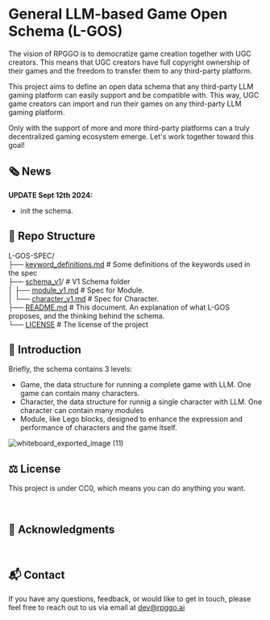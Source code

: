 # General LLM-based Game Open Schema (L-GOS)

The vision of RPGGO is to democratize game creation together with UGC creators. This means that UGC creators have full copyright ownership of their games and the freedom to transfer them to any third-party platform.

This project aims to define an open data schema that any third-party LLM gaming platform can easily support and be compatible with. This way, UGC game creators can import and run their games on any third-party LLM gaming platform.

Only with the support of more and more third-party platforms can a truly decentralized gaming ecosystem emerge. Let's work together toward this goal!

## 🗞️ News

**UPDATE Sept 12th 2024:**
- init the schema.


## 📂 Repo Structure

L-GOS-SPEC/ <br>
├── [keyword_definitions.md](./keyword_definitions.md)    # Some definitions of the keywords used in the spec <br>
├── [schema_v1](./schema_v1/)/                            # V1 Schema folder <br>
│   ├── [module_v1.md](./schema_v1/module_v1.md)          # Spec for Module.  <br>
│   └── [character_v1.md](./schema_v1/character_v1.md)    # Spec for Character. <br>
├── [README.md](./README.md)                              # This document. An explanation of what L-GOS proposes, and the thinking behind the schema. <br>
└── [LICENSE](./LICENSE)                                  # The license of the project <br>

## 📑 Introduction

Briefly, the schema contains 3 levels:
- Game, the data structure for running a complete game with LLM. One game can contain many characters.
- Character, the data structure for runnig a single character with LLM. One character can contain many modules
- Module, like Lego blocks, designed to enhance the expression and performance of characters and the game itself.

![whiteboard_exported_image (11)](https://github.com/user-attachments/assets/0f9de6a9-1671-4eb6-91c4-2588aba9aa75)



## ⚖️ License

This project is under CC0, which means you can do anything you want.

<br>

## 🤝 Acknowledgments


<br>

## 📬 Contact

If you have any questions, feedback, or would like to get in touch, please feel free to reach out to us via email at [dev@rpggo.ai](mailto:dev@rpggo.ai)

